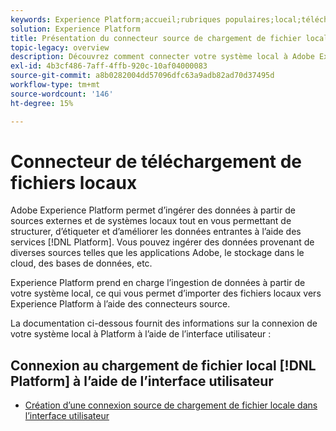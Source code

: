 ```yaml
---
keywords: Experience Platform;accueil;rubriques populaires;local;téléchargement de fichier local;système local
solution: Experience Platform
title: Présentation du connecteur source de chargement de fichier local
topic-legacy: overview
description: Découvrez comment connecter votre système local à Adobe Experience Platform à l’aide de l’interface utilisateur
exl-id: 4b3cf486-7aff-4ffb-920c-10af04000083
source-git-commit: a8b0282004dd57096dfc63a9adb82ad70d37495d
workflow-type: tm+mt
source-wordcount: '146'
ht-degree: 15%

---
```


# Connecteur de téléchargement de fichiers locaux

Adobe Experience Platform permet d’ingérer des données à partir de sources externes et de systèmes locaux tout en vous permettant de structurer, d’étiqueter et d’améliorer les données entrantes à l’aide des services [!DNL Platform]. Vous pouvez ingérer des données provenant de diverses sources telles que les applications Adobe, le stockage dans le cloud, des bases de données, etc.

Experience Platform prend en charge l’ingestion de données à partir de votre système local, ce qui vous permet d’importer des fichiers locaux vers Experience Platform à l’aide des connecteurs source.

La documentation ci-dessous fournit des informations sur la connexion de votre système local à Platform à l’aide de l’interface utilisateur :

## Connexion au chargement de fichier local [!DNL Platform] à l’aide de l’interface utilisateur

- [Création d’une connexion source de chargement de fichier locale dans l’interface utilisateur](../../tutorials/ui/create/local-system/local-file-upload.md)
